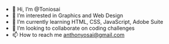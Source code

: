 - 👋 Hi, I’m @Toniosai
- 👀 I’m interested in Graphics and Web Design
- 🌱 I’m currently learning HTML, CSS, JavaScript, Adobe Suite
- 💞️ I’m looking to collaborate on coding challenges
- 📫 How to reach me anthonyosai@gmail.com

<!---
Toniosai/Toniosai is a ✨ special ✨ repository because its `README.md` (this file) appears on your GitHub profile.
You can click the Preview link to take a look at your changes.
--->
